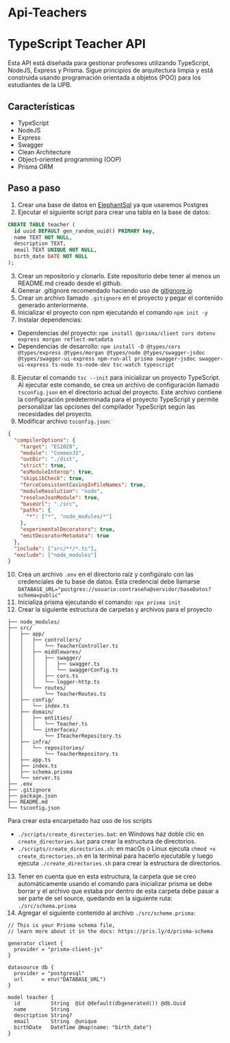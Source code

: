 # Api-Teachers
# TypeScript Teacher API

Esta API está diseñada para gestionar profesores utilizando TypeScript, NodeJS, Express y Prisma. Sigue principios de arquitectura limpia y está construida usando programación orientada a objetos (POO) para los estudiantes de la UPB.

## Características

- TypeScript
- NodeJS
- Express
- Swagger
- Clean Architecture
- Object-oriented programming (OOP)
- Prisma ORM

## Paso a paso

1. Crear una base de datos en [ElephantSql](https://www.elephantsql.com/) ya que usaremos Postgres
2. Ejecutar el siguiente script para crear una tabla en la base de datos:
```sql
CREATE TABLE teacher (
  id uuid DEFAULT gen_random_uuid() PRIMARY key,
  name TEXT NOT NULL,
  description TEXT,
  email TEXT UNIQUE NOT NULL,
  birth_date DATE NOT NULL
);
```
3. Crear un repositorio y clonarlo. Este repositorio debe tener al menos un README.md creado desde el github.
4. Generar .gitignore recomendado haciendo uso de [gitignore.io](https://www.toptal.com/developers/gitignore/api/windows,linux,macos,node)
5. Crear un archivo llamado `.gitignore` en el proyecto y pegar el contenido generado anteriormente.
6. Inicializar el proyecto con npm ejecutando el comando `npm init -y`
7. Instalar dependencias:
 - Dependencias del proyecto: `npm install @prisma/client cors dotenv express morgan reflect-metadata`
 - Dependencias de desarrollo: `npm install -D @types/cors @types/express @types/morgan @types/node @types/swagger-jsdoc @types/swagger-ui-express npm-run-all prisma swagger-jsdoc swagger-ui-express ts-node ts-node-dev tsc-watch typescript`
8. Ejecutar el comando `tsc --init` para inicializar un proyecto TypeScript. Al ejecutar este comando, se crea un archivo de configuración llamado `tsconfig.json` en el directorio actual del proyecto. Este archivo contiene la configuración predeterminada para el proyecto TypeScript y permite personalizar las opciones del compilador TypeScript según las necesidades del proyecto.
9. Modificar archivo `tsconfig.json`:
```json
{
  "compilerOptions": {
    "target": "ES2020",
    "module": "CommonJS",
    "outDir": "./dist",
    "strict": true,
    "esModuleInterop": true,
    "skipLibCheck": true,
    "forceConsistentCasingInFileNames": true,
    "moduleResolution": "node",
    "resolveJsonModule": true,
    "baseUrl": "./src",
    "paths": {
      "*": ["*", "node_modules/*"]
    },
    "experimentalDecorators": true,
    "emitDecoratorMetadata": true
  },
  "include": ["src/**/*.ts"],
  "exclude": ["node_modules"]
}
```
10. Crea un archivo `.env` en el directorio raíz y configúralo con las credenciales de tu base de datos. Esta credencial debe llamarse `DATABASE_URL="postgres://usuario:contraseña@servidor/baseDatos?schema=public"`
11. Inicializa prisma ejecutando el comando: `npx prisma init`
12. Crear la siguiente estructura de carpetas y archivos para el proyecto
```
├── node_modules/
├── src/
│   ├── app/
│   │   ├── controllers/
│   │   │   └── TeacherController.ts
│   │   ├── middlewares/
│   │   │   ├── swagger/
│   │   │   │   ├── swagger.ts
│   │   │   │   └── swaggerConfig.ts
│   │   │   ├── cors.ts
│   │   │   └── logger-http.ts
│   │   └── routes/
│   │       └── TeacherRoutes.ts
│   ├── config/
│   │   └── index.ts
│   ├── domain/
│   │   ├── entities/
│   │   │   └── Teacher.ts
│   │   └── interfaces/
│   │       └── ITeacherRepository.ts
│   ├── infra/
│   │   └── repositories/
│   │       └── TeacherRepository.ts
│   ├── app.ts
│   ├── index.ts
│   ├── schema.prisma
│   └── server.ts
├── .env
├── .gitignore
├── package.json
├── README.md
└── tsconfig.json
```
Para crear esta encarpetado haz uso de los scripts
- `./scripts/create_directories.bat`: en Windows haz doble clic en `create_directories.bat` para crear la estructura de directorios.
- `./scripts/create_directories.sh`: en macOs o Linux ejecuta `chmod +x create_directories.sh` en la terminal para hacerlo ejecutable y luego ejecuta `./create_directories.sh` para crear la estructura de directorios.

13. Tener en cuenta que en esta estructura, la carpeta que se creo automáticamente usando el comando para inicializar prisma se debe borrar y el archivo que estaba por dentro de esta carpeta debe pasar a ser parte de sel source, quedando en la siguiente ruta: `./src/schema.prisma`
14. Agregar el siguiente contenido al archivo `./src/scheme.prisma`:
```
// This is your Prisma schema file,
// learn more about it in the docs: https://pris.ly/d/prisma-schema

generator client {
  provider = "prisma-client-js"
}

datasource db {
  provider = "postgresql"
  url      = env("DATABASE_URL")
}

model teacher {
  id          String  @id @default(dbgenerated()) @db.Uuid
  name        String
  description String?
  email       String  @unique
  birthDate   DateTime @map(name: "birth_date")
}
```